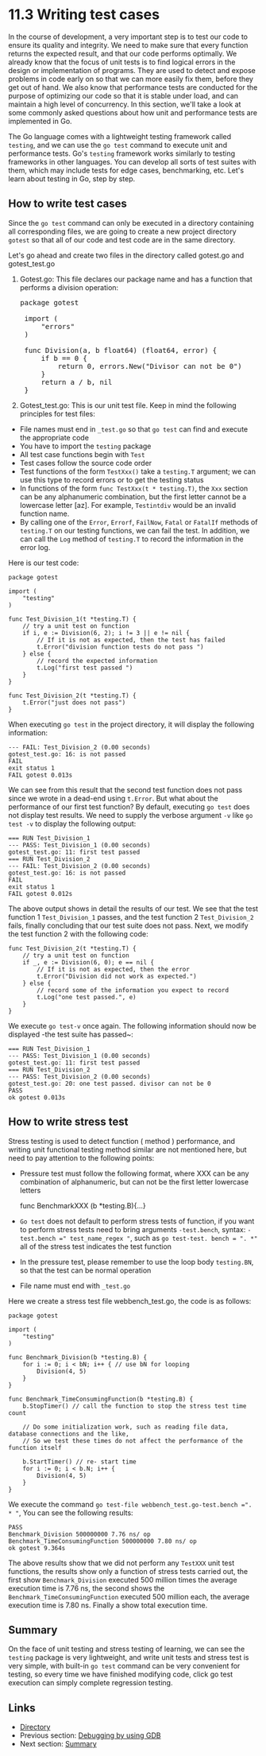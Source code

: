 # 11.3 Writing test cases

In the course of development, a very important step is to test our code to ensure its quality and integrity. We need to make sure that every function returns the expected result, and that our code performs optimally. We already know that the focus of unit tests is to find logical errors in the design or implementation of programs. They are used to detect and expose problems in code early on so that we can more easily fix them, before they get out of hand. We also know that performance tests are conducted for the purpose of optimizing our code so that it is stable under load, and can maintain a high level of concurrency. In this section, we'll take a look at some commonly asked questions about how unit and performance tests are implemented in Go.     

The Go language comes with a lightweight testing framework called `testing`, and we can use the `go test` command to execute unit and performance tests. Go's `testing` framework works similarly to testing frameworks in other languages. You can develop all sorts of test suites with them, which may include tests for edge cases, benchmarking, etc. Let's learn about testing in Go, step by step.       

## How to write test cases

Since the `go test` command can only be executed in a directory containing all corresponding files, we are going to create a new project directory `gotest` so that all of our code and test code are in the same directory.

Let's go ahead and create two files in the directory called gotest.go and gotest_test.go

1. Gotest.go: This file declares our package name and has a function that performs a division operation:

	<pre>package gotest
	
	import (
		"errors"
	)
	
	func Division(a, b float64) (float64, error) {
		if b == 0 {
			return 0, errors.New("Divisor can not be 0")
		}
		return a / b, nil
	}</pre>

2. Gotest_test.go: This is our unit test file. Keep in mind the following principles for test files:

- File names must end in `_test.go` so that `go test` can find and execute the appropriate code
- You have to import the `testing` package
- All test case functions begin with `Test`
- Test cases follow the source code order 
- Test functions of the form `TestXxx()` take a `testing.T` argument; we can use this type to record errors or to get the testing status
- In functions of the form `func TestXxx(t * testing.T)`, the `Xxx` section can be any alphanumeric combination, but the first letter cannot be a lowercase letter [az]. For example, `Testintdiv` would be an invalid function name.
- By calling one of the `Error`, `Errorf`, `FailNow`, `Fatal` or `FatalIf` methods of `testing.T` on our testing functions, we can fail the test. In addition, we can call the `Log` method of `testing.T` to record the information in the error log. 

Here is our test code:

	package gotest

	import (
		"testing"
	)

	func Test_Division_1(t *testing.T) {
		// try a unit test on function
		if i, e := Division(6, 2); i != 3 || e != nil { 
			// If it is not as expected, then the test has failed 
			t.Error("division function tests do not pass ") 
		} else {
			// record the expected information
			t.Log("first test passed ") 
		}
	}

	func Test_Division_2(t *testing.T) {
		t.Error("just does not pass")
	}


When executing `go test` in the project directory, it will display the following information:

	--- FAIL: Test_Division_2 (0.00 seconds)
	gotest_test.go: 16: is not passed
	FAIL
	exit status 1
	FAIL gotest 0.013s
	
We can see from this result that the second test function does not pass since we wrote in a dead-end using `t.Error`. But what about the performance of our first test function?  By default, executing `go test` does not display test results. We need to supply the verbose argument `-v` like `go test -v` to display the following output:

	=== RUN Test_Division_1
	--- PASS: Test_Division_1 (0.00 seconds)
	gotest_test.go: 11: first test passed
	=== RUN Test_Division_2
	--- FAIL: Test_Division_2 (0.00 seconds)
	gotest_test.go: 16: is not passed
	FAIL
	exit status 1
	FAIL gotest 0.012s
	
The above output shows in detail the results of our test. We see that the test function 1 `Test_Division_1` passes, and the test function 2 `Test_Division_2` fails, finally concluding that our test suite does not pass. Next, we modify the test function 2 with the following code:

	func Test_Division_2(t *testing.T) {
		// try a unit test on function
		if _, e := Division(6, 0); e == nil { 
			// If it is not as expected, then the error
			t.Error("Division did not work as expected.") 
		} else {
			// record some of the information you expect to record
			t.Log("one test passed.", e) 
		}
	}

We execute `go test-v` once again. The following information should now be displayed -the test suite has passed~:

	=== RUN Test_Division_1
	--- PASS: Test_Division_1 (0.00 seconds)
	gotest_test.go: 11: first test passed
	=== RUN Test_Division_2
	--- PASS: Test_Division_2 (0.00 seconds)
	gotest_test.go: 20: one test passed. divisor can not be 0
	PASS
	ok gotest 0.013s

## How to write stress test

Stress testing is used to detect function ( method ) performance, and writing unit functional testing method similar are not mentioned here, but need to pay attention to the following points:

- Pressure test must follow the following format, where XXX can be any combination of alphanumeric, but can not be the first letter lowercase letters

	func BenchmarkXXX (b *testing.B){...}

- `Go test` does not default to perform stress tests of function, if you want to perform stress tests need to bring arguments `-test.bench`, syntax: `-test.bench =" test_name_regex "`, such as `go test-test. bench = ". *" ` all of the stress test indicates the test function
- In the pressure test, please remember to use the loop body `testing.BN`, so that the test can be normal operation
- File name must end with `_test.go`

Here we create a stress test file webbench_test.go, the code is as follows:

	package gotest

	import (
		"testing"
	)

	func Benchmark_Division(b *testing.B) {
		for i := 0; i < bN; i++ { // use bN for looping
			Division(4, 5)
		}
	}

	func Benchmark_TimeConsumingFunction(b *testing.B) {
		b.StopTimer() // call the function to stop the stress test time count

		// Do some initialization work, such as reading file data, database connections and the like,
		// So we test these times do not affect the performance of the function itself

		b.StartTimer() // re- start time
		for i := 0; i < b.N; i++ {
			Division(4, 5)
		}
	}



We execute the command `go test-file webbench_test.go-test.bench =". * "`, You can see the following results:

	PASS
	Benchmark_Division 500000000 7.76 ns/ op
	Benchmark_TimeConsumingFunction 500000000 7.80 ns/ op
	ok gotest 9.364s

The above results show that we did not perform any `TestXXX` unit test functions, the results show only a function of stress tests carried out, the first show `Benchmark_Division` executed 500 million times the average execution time is 7.76 ns, the second shows the `Benchmark_TimeConsumingFunction` executed 500 million each, the average execution time is 7.80 ns. Finally a show total execution time.

## Summary

On the face of unit testing and stress testing of learning, we can see the `testing` package is very lightweight, and write unit tests and stress test is very simple, with built-in `go test` command can be very convenient for testing, so every time we have finished modifying code, click go test execution can simply complete regression testing.

## Links

- [Directory](preface.md)
- Previous section: [Debugging by using GDB](11.2.md)
- Next section: [Summary](11.4.md)
